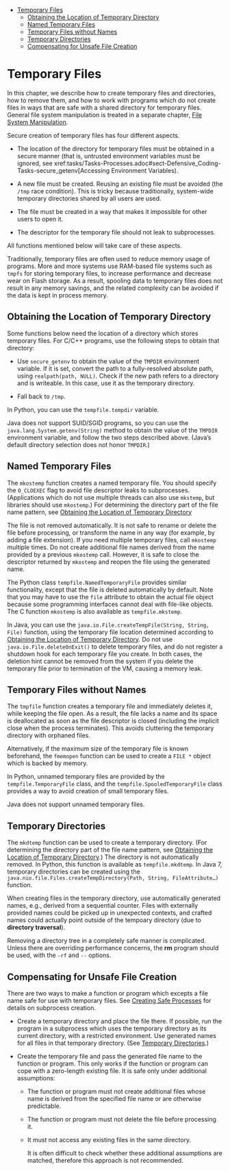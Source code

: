 - [Temporary Files](#temporary-files)
  - [Obtaining the Location of Temporary Directory](#obtaining-the-location-of-temporary-directory)
  - [Named Temporary Files](#named-temporary-files)
  - [Temporary Files without Names](#temporary-files-without-names)
  - [Temporary Directories](#temporary-directories)
  - [Compensating for Unsafe File Creation](#compensating-for-unsafe-file-creation)

# Temporary Files

In this chapter, we describe how to create temporary files and
directories, how to remove them, and how to work with programs which do
not create files in ways that are safe with a shared directory for
temporary files. General file system manipulation is treated in a
separate chapter, [File System
Manipulation](tasks/Tasks-File_System.xml#chap-Defensive_Coding-Tasks-File_System).

Secure creation of temporary files has four different aspects.

-   The location of the directory for temporary files must be obtained
    in a secure manner (that is, untrusted environment variables must be
    ignored, see
    xref:tasks/Tasks-Processes.adoc#sect-Defensive_Coding-Tasks-secure_getenv\[Accessing
    Environment Variables).

-   A new file must be created. Reusing an existing file must be avoided
    (the `/tmp` race condition). This is tricky because traditionally,
    system-wide temporary directories shared by all users are used.

-   The file must be created in a way that makes it impossible for other
    users to open it.

-   The descriptor for the temporary file should not leak to
    subprocesses.

All functions mentioned below will take care of these aspects.

Traditionally, temporary files are often used to reduce memory usage of
programs. More and more systems use RAM-based file systems such as
`tmpfs` for storing temporary files, to increase performance and
decrease wear on Flash storage. As a result, spooling data to temporary
files does not result in any memory savings, and the related complexity
can be avoided if the data is kept in process memory.

## Obtaining the Location of Temporary Directory

Some functions below need the location of a directory which stores
temporary files. For C/C++ programs, use the following steps to obtain
that directory:

-   Use `secure_getenv` to obtain the value of the `TMPDIR` environment
    variable. If it is set, convert the path to a fully-resolved
    absolute path, using `realpath(path, NULL)`. Check if the new path
    refers to a directory and is writeable. In this case, use it as the
    temporary directory.

-   Fall back to `/tmp`.

In Python, you can use the `tempfile.tempdir` variable.

Java does not support SUID/SGID programs, so you can use the
`java.lang.System.getenv(String)` method to obtain the value of the
`TMPDIR` environment variable, and follow the two steps described above.
(Java’s default directory selection does not honor `TMPDIR`.)

## Named Temporary Files

The `mkostemp` function creates a named temporary file. You should
specify the `O_CLOEXEC` flag to avoid file descriptor leaks to
subprocesses. (Applications which do not use multiple threads can also
use `mkstemp`, but libraries should use `mkostemp`.) For determining the
directory part of the file name pattern, see [Obtaining the Location of
Temporary
Directory](#chap-Defensive_Coding-Tasks-Temporary_Files-Location)

The file is not removed automatically. It is not safe to rename or
delete the file before processing, or transform the name in any way (for
example, by adding a file extension). If you need multiple temporary
files, call `mkostemp` multiple times. Do not create additional file
names derived from the name provided by a previous `mkostemp` call.
However, it is safe to close the descriptor returned by `mkostemp` and
reopen the file using the generated name.

The Python class `tempfile.NamedTemporaryFile` provides similar
functionality, except that the file is deleted automatically by default.
Note that you may have to use the `file` attribute to obtain the actual
file object because some programming interfaces cannot deal with
file-like objects. The C function `mkostemp` is also available as
`tempfile.mkstemp`.

In Java, you can use the `java.io.File.createTempFile(String, String,
File)` function, using the temporary file location determined according
to [Obtaining the Location of Temporary
Directory](#chap-Defensive_Coding-Tasks-Temporary_Files-Location). Do
not use `java.io.File.deleteOnExit()` to delete temporary files, and do
not register a shutdown hook for each temporary file you create. In both
cases, the deletion hint cannot be removed from the system if you delete
the temporary file prior to termination of the VM, causing a memory
leak.

## Temporary Files without Names

The `tmpfile` function creates a temporary file and immediately deletes
it, while keeping the file open. As a result, the file lacks a name and
its space is deallocated as soon as the file descriptor is closed
(including the implicit close when the process terminates). This avoids
cluttering the temporary directory with orphaned files.

Alternatively, if the maximum size of the temporary file is known
beforehand, the `fmemopen` function can be used to create a `FILE *`
object which is backed by memory.

In Python, unnamed temporary files are provided by the
`tempfile.TemporaryFile` class, and the `tempfile.SpooledTemporaryFile`
class provides a way to avoid creation of small temporary files.

Java does not support unnamed temporary files.

## Temporary Directories

The `mkdtemp` function can be used to create a temporary directory. (For
determining the directory part of the file name pattern, see [Obtaining
the Location of Temporary
Directory](#chap-Defensive_Coding-Tasks-Temporary_Files-Location).) The
directory is not automatically removed. In Python, this function is
available as `tempfile.mkdtemp`. In Java 7, temporary directories can be
created using the `java.nio.file.Files.createTempDirectory(Path, String,
FileAttribute…​)` function.

When creating files in the temporary directory, use automatically
generated names, e.g., derived from a sequential counter. Files with
externally provided names could be picked up in unexpected contexts, and
crafted names could actually point outside of the tempoary directory
(due to **directory traversal**).

Removing a directory tree in a completely safe manner is complicated.
Unless there are overriding performance concerns, the **<span
class="application">rm</span>** program should be used, with the `-rf`
and `--` options.

## Compensating for Unsafe File Creation

There are two ways to make a function or program which excepts a file
name safe for use with temporary files. See [Creating Safe
Processes](tasks/Tasks-Processes.xml#sect-Defensive_Coding-Tasks-Processes-Creation)
for details on subprocess creation.

-   Create a temporary directory and place the file there. If possible,
    run the program in a subprocess which uses the temporary directory
    as its current directory, with a restricted environment. Use
    generated names for all files in that temporary directory. (See
    [Temporary
    Directories](#chap-Defensive_Coding-Tasks-Temporary_Directory).)

-   Create the temporary file and pass the generated file name to the
    function or program. This only works if the function or program can
    cope with a zero-length existing file. It is safe only under
    additional assumptions:

    -   The function or program must not create additional files whose
        name is derived from the specified file name or are otherwise
        predictable.

    -   The function or program must not delete the file before
        processing it.

    -   It must not access any existing files in the same directory.

        It is often difficult to check whether these additional
        assumptions are matched, therefore this approach is not
        recommended.
